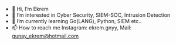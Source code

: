 - 👋 Hi, I’m Ekrem
- 👀 I’m interested in Cyber Security, SIEM-SOC, Intrusion Detection
- 🌱 I’m currently learning Go(LANG), Python, SIEM etc..
- 📫 How to reach me Instagram: ekrem.gnyy, Mail: gunay_ekrem@hotmail.com

<!---
gunayDev/gunayDev is a ✨ special ✨ repository because its `README.md` (this file) appears on your GitHub profile.
You can click the Preview link to take a look at your changes.
--->
